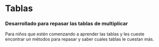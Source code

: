 # Tablas
### Desarrollado para repasar las tablas de multiplicar
Para niños que estén comenzando a aprender las tablas y les cueste encontrar un métodos para repasar y saber cuales tablas le cuestan más.
